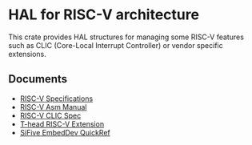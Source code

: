 # HAL for RISC-V architecture
This crate provides HAL structures for managing some RISC-V features such as CLIC
(Core-Local Interrupt Controller) or vendor specific extensions.

## Documents
- [RISC-V Specifications](https://riscv.org/technical/specifications/)
- [RISC-V Asm Manual](https://github.com/riscv-non-isa/riscv-asm-manual/blob/master/riscv-asm.md)
- [RISC-V CLIC Spec](https://raw.githubusercontent.com/riscv/riscv-fast-interrupt/master/clic.pdf)
- [T-head RISC-V Extension](https://github.com/T-head-Semi/thead-extension-spec)
- [SiFive EmbedDev QuickRef](https://five-embeddev.com/quickref/)
